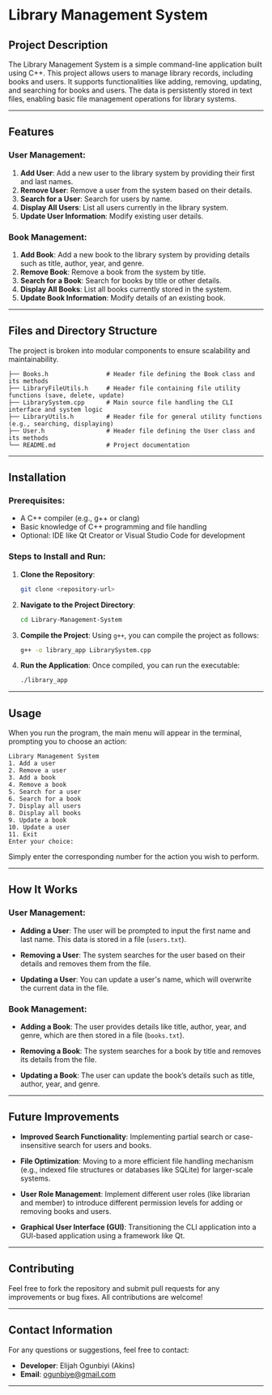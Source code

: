 
# **Library Management System**

## **Project Description**

The Library Management System is a simple command-line application built using C++. This project allows users to manage library records, including books and users. It supports functionalities like adding, removing, updating, and searching for books and users. The data is persistently stored in text files, enabling basic file management operations for library systems.

---

## **Features**

### **User Management:**
1. **Add User**: Add a new user to the library system by providing their first and last names.
2. **Remove User**: Remove a user from the system based on their details.
3. **Search for a User**: Search for users by name.
4. **Display All Users**: List all users currently in the library system.
5. **Update User Information**: Modify existing user details.

### **Book Management:**
1. **Add Book**: Add a new book to the library system by providing details such as title, author, year, and genre.
2. **Remove Book**: Remove a book from the system by title.
3. **Search for a Book**: Search for books by title or other details.
4. **Display All Books**: List all books currently stored in the system.
5. **Update Book Information**: Modify details of an existing book.

---

## **Files and Directory Structure**

The project is broken into modular components to ensure scalability and maintainability.

```
├── Books.h                # Header file defining the Book class and its methods
├── LibraryFileUtils.h     # Header file containing file utility functions (save, delete, update)
├── LibrarySystem.cpp      # Main source file handling the CLI interface and system logic
├── LibraryUtils.h         # Header file for general utility functions (e.g., searching, displaying)
├── User.h                 # Header file defining the User class and its methods
└── README.md              # Project documentation
```

---

## **Installation**

### **Prerequisites:**
- A C++ compiler (e.g., g++ or clang)
- Basic knowledge of C++ programming and file handling
- Optional: IDE like Qt Creator or Visual Studio Code for development

### **Steps to Install and Run:**
1. **Clone the Repository**:
   ```bash
   git clone <repository-url>
   ```

2. **Navigate to the Project Directory**:
   ```bash
   cd Library-Management-System
   ```

3. **Compile the Project**:
   Using `g++`, you can compile the project as follows:
   ```bash
   g++ -o library_app LibrarySystem.cpp
   ```

4. **Run the Application**:
   Once compiled, you can run the executable:
   ```bash
   ./library_app
   ```

---

## **Usage**

When you run the program, the main menu will appear in the terminal, prompting you to choose an action:

```
Library Management System
1. Add a user
2. Remove a user
3. Add a book
4. Remove a book
5. Search for a user
6. Search for a book
7. Display all users
8. Display all books
9. Update a book
10. Update a user
11. Exit
Enter your choice:
```

Simply enter the corresponding number for the action you wish to perform.

---

## **How It Works**

### **User Management**:
- **Adding a User**: The user will be prompted to input the first name and last name. This data is stored in a file (`users.txt`).
  
- **Removing a User**: The system searches for the user based on their details and removes them from the file.
  
- **Updating a User**: You can update a user's name, which will overwrite the current data in the file.

### **Book Management**:
- **Adding a Book**: The user provides details like title, author, year, and genre, which are then stored in a file (`books.txt`).
  
- **Removing a Book**: The system searches for a book by title and removes its details from the file.
  
- **Updating a Book**: The user can update the book’s details such as title, author, year, and genre.

---

## **Future Improvements**

- **Improved Search Functionality**: Implementing partial search or case-insensitive search for users and books.
  
- **File Optimization**: Moving to a more efficient file handling mechanism (e.g., indexed file structures or databases like SQLite) for larger-scale systems.
  
- **User Role Management**: Implement different user roles (like librarian and member) to introduce different permission levels for adding or removing books and users.
  
- **Graphical User Interface (GUI)**: Transitioning the CLI application into a GUI-based application using a framework like Qt.

---

## **Contributing**

Feel free to fork the repository and submit pull requests for any improvements or bug fixes. All contributions are welcome!

---

## **Contact Information**

For any questions or suggestions, feel free to contact:

- **Developer**: Elijah Ogunbiyi (Akins)
- **Email**: [ogunbiye@gmail.com](mailto:ogunbiye@gmail.com)

---
